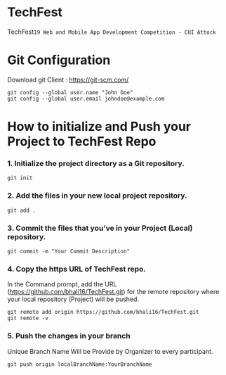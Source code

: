 # TechFest
TechFest`19 Web and Mobile App Development Competition - CUI Attock
`

# Git Configuration
Download git Client : https://git-scm.com/

```
git config --global user.name "John Doe"
git config --global user.email johndoe@example.com
```

# How to initialize and Push your Project to TechFest Repo

### 1. Initialize the project directory as a Git repository.
```
git init
```

### 2. Add the files in your new local project repository.
```
git add .
```

### 3. Commit the files that you’ve in your Project (Local) repository.
```
git commit -m "Your Commit Description"
```

### 4. Copy the https URL of TechFest repo.
In the Command prompt, add the URL (https://github.com/bhali16/TechFest.git) for the remote repository where your local repository (Project) will be pushed.
```
git remote add origin https://github.com/bhali16/TechFest.git
git remote -v
```

### 5. Push the changes in your branch
Unique Branch Name Will be Provide by Organizer to every participant. 
```
git push origin localBranchName:YourBranchName
```

